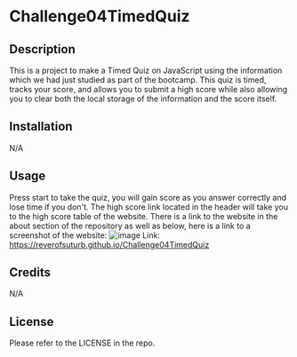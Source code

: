 # Challenge04TimedQuiz

## Description

This is a project to make a Timed Quiz on JavaScript using the information which we had just studied as part of the bootcamp. This quiz is timed, tracks your score, and allows you to submit a high score while also allowing you to clear both the local storage of the information and the score itself.

## Installation

N/A

## Usage

Press start to take the quiz, you will gain score as you answer correctly and lose time if you don't. The high score link located in the header will take you to the high score table of the website. There is a link to the website in the about section of the repository as well as below, here is a link to a screenshot of the website: ![image](https://user-images.githubusercontent.com/123116188/219570233-65a74e02-4df0-4ce2-96df-64aabce9701d.png)
Link: https://reverofsuturb.github.io/Challenge04TimedQuiz

## Credits

N/A

## License

Please refer to the LICENSE in the repo.
